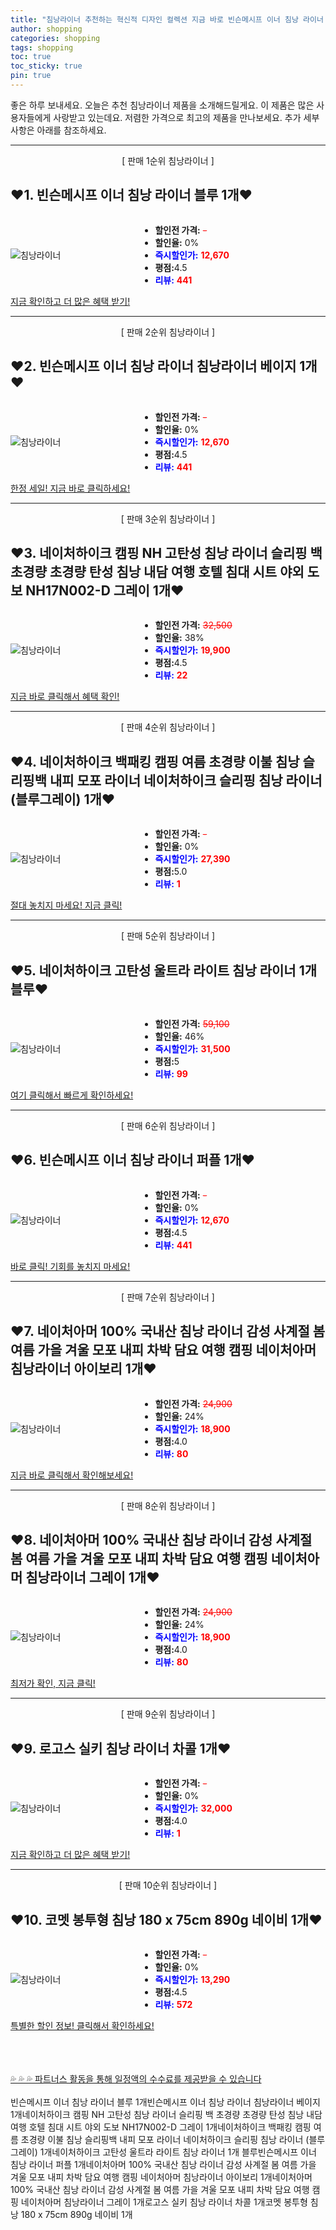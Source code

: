 ```yaml
---
title: "침낭라이너 추천하는 혁신적 디자인 컬렉션 지금 바로 빈슨메시프 이너 침낭 라이너 블루"
author: shopping
categories: shopping
tags: shopping
toc: true
toc_sticky: true
pin: true
---
```

좋은 하루 보내세요. 오늘은 추천 침낭라이너 제품을 소개해드릴게요. 이 제품은 많은 사용자들에게 사랑받고 있는데요. 저렴한 가격으로 최고의 제품을 만나보세요. 추가 세부 사항은 아래를 참조하세요.

---
<p class="toplist" style="margin: 0 auto; display: block; width: fit-content;">[ 판매 1순위 침낭라이너 ]</p>

<h2><strong>❤️1. 빈슨메시프 이너 침낭 라이너 블루 1개❤️</strong></h2>

<div style="display: flex; align-items: center;">
    <div style="flex: 0.4;">
        <img src="https://thumbnail8.coupangcdn.com/thumbnails/remote/230x230ex/image/product/image/vendoritem/2019/04/02/3922128318/cccca58b-6ecd-4162-88f5-035268a92001.jpg" alt="침낭라이너" style="max-width: 100%;">
    </div>
    <div style="flex: 0.6; margin-left: 10px;">
        <ul>
            <li><strong>할인전 가격:</strong> <del style="color: red;">-</del></li>
            <li><strong>할인율:</strong> 0%</li>
            <li><span style='color:blue'><strong>즉시할인가:</strong></span> <span style='color:red'><strong>12,670</strong></span></li>
            <li><strong>평점:</strong>4.5</li>
            <li><span style='color:blue'><strong>리뷰:</strong></span> <span style='color:red'><strong>441</strong></span></li>
        </ul>
    </div>
</div>
<div class="center">
    <a href="https://selin100587001.github.io?lptag=AF9450613&subid=githubio&pageKey=65084302&traceid=V0-153&itemId=219931514&vendorItemId=3922128318" class="myButton">
        지금 확인하고 더 많은 혜택 받기!
    </a>
</div>


---
<p class="toplist" style="margin: 0 auto; display: block; width: fit-content;">[ 판매 2순위 침낭라이너 ]</p>

<h2><strong>❤️2. 빈슨메시프 이너 침낭 라이너 침낭라이너 베이지 1개❤️</strong></h2>

<div style="display: flex; align-items: center;">
    <div style="flex: 0.4;">
        <img src="https://thumbnail10.coupangcdn.com/thumbnails/remote/230x230ex/image/product/image/vendoritem/2019/04/02/3922128372/4d6b54af-8dd7-42d7-9591-7b55217d8050.jpg" alt="침낭라이너" style="max-width: 100%;">
    </div>
    <div style="flex: 0.6; margin-left: 10px;">
        <ul>
            <li><strong>할인전 가격:</strong> <del style="color: red;">-</del></li>
            <li><strong>할인율:</strong> 0%</li>
            <li><span style='color:blue'><strong>즉시할인가:</strong></span> <span style='color:red'><strong>12,670</strong></span></li>
            <li><strong>평점:</strong>4.5</li>
            <li><span style='color:blue'><strong>리뷰:</strong></span> <span style='color:red'><strong>441</strong></span></li>
        </ul>
    </div>
</div>
<div class="center">
    <a href="https://selin100587001.github.io?lptag=AF9450613&subid=githubio&pageKey=65084302&traceid=V0-153&itemId=219931524&vendorItemId=3922128372" class="myButton">
        한정 세일! 지금 바로 클릭하세요!
    </a>
</div>


---
<p class="toplist" style="margin: 0 auto; display: block; width: fit-content;">[ 판매 3순위 침낭라이너 ]</p>

<h2><strong>❤️3. 네이처하이크 캠핑 NH 고탄성 침낭 라이너 슬리핑 백 초경량 초경량 탄성 침낭 내담 여행 호텔 침대 시트 야외 도보 NH17N002-D 그레이 1개❤️</strong></h2>

<div style="display: flex; align-items: center;">
    <div style="flex: 0.4;">
        <img src="https://thumbnail6.coupangcdn.com/thumbnails/remote/230x230ex/image/vendor_inventory/dad6/58dda16ef0757abdc12cd9c1c15c1d7834d4128dcdc783fe75657064f595.jpg" alt="침낭라이너" style="max-width: 100%;">
    </div>
    <div style="flex: 0.6; margin-left: 10px;">
        <ul>
            <li><strong>할인전 가격:</strong> <del style="color: red;">32,500</del></li>
            <li><strong>할인율:</strong> 38%</li>
            <li><span style='color:blue'><strong>즉시할인가:</strong></span> <span style='color:red'><strong>19,900</strong></span></li>
            <li><strong>평점:</strong>4.5</li>
            <li><span style='color:blue'><strong>리뷰:</strong></span> <span style='color:red'><strong>22</strong></span></li>
        </ul>
    </div>
</div>
<div class="center">
    <a href="https://selin100587001.github.io?lptag=AF9450613&subid=githubio&pageKey=7058071440&traceid=V0-153&itemId=17491442314&vendorItemId=88765515840" class="myButton">
        지금 바로 클릭해서 혜택 확인!
    </a>
</div>


---
<p class="toplist" style="margin: 0 auto; display: block; width: fit-content;">[ 판매 4순위 침낭라이너 ]</p>

<h2><strong>❤️4. 네이처하이크 백패킹 캠핑 여름 초경량 이불 침낭 슬리핑백 내피 모포 라이너 네이처하이크 슬리핑 침낭 라이너 (블루그레이) 1개❤️</strong></h2>

<div style="display: flex; align-items: center;">
    <div style="flex: 0.4;">
        <img src="https://thumbnail8.coupangcdn.com/thumbnails/remote/230x230ex/image/vendor_inventory/ddf9/09ce8291f1baa7c90ccb657afb32741854d832d41f275c025e2fcf14f298.jpg" alt="침낭라이너" style="max-width: 100%;">
    </div>
    <div style="flex: 0.6; margin-left: 10px;">
        <ul>
            <li><strong>할인전 가격:</strong> <del style="color: red;">-</del></li>
            <li><strong>할인율:</strong> 0%</li>
            <li><span style='color:blue'><strong>즉시할인가:</strong></span> <span style='color:red'><strong>27,390</strong></span></li>
            <li><strong>평점:</strong>5.0</li>
            <li><span style='color:blue'><strong>리뷰:</strong></span> <span style='color:red'><strong>1</strong></span></li>
        </ul>
    </div>
</div>
<div class="center">
    <a href="https://selin100587001.github.io?lptag=AF9450613&subid=githubio&pageKey=8113517954&traceid=V0-153&itemId=22993406520&vendorItemId=90027320906" class="myButton">
        절대 놓치지 마세요! 지금 클릭!
    </a>
</div>


---
<p class="toplist" style="margin: 0 auto; display: block; width: fit-content;">[ 판매 5순위 침낭라이너 ]</p>

<h2><strong>❤️5. 네이처하이크 고탄성 울트라 라이트 침낭 라이너 1개 블루❤️</strong></h2>

<div style="display: flex; align-items: center;">
    <div style="flex: 0.4;">
        <img src="https://thumbnail8.coupangcdn.com/thumbnails/remote/230x230ex/image/vendor_inventory/1579/86a4b97847002d4edeed41091c7c6f70a577c2bacb8c18009d927daf7319.jpg" alt="침낭라이너" style="max-width: 100%;">
    </div>
    <div style="flex: 0.6; margin-left: 10px;">
        <ul>
            <li><strong>할인전 가격:</strong> <del style="color: red;">59,100</del></li>
            <li><strong>할인율:</strong> 46%</li>
            <li><span style='color:blue'><strong>즉시할인가:</strong></span> <span style='color:red'><strong>31,500</strong></span></li>
            <li><strong>평점:</strong>5</li>
            <li><span style='color:blue'><strong>리뷰:</strong></span> <span style='color:red'><strong>99</strong></span></li>
        </ul>
    </div>
</div>
<div class="center">
    <a href="https://selin100587001.github.io?lptag=AF9450613&subid=githubio&pageKey=8232450258&traceid=V0-153&itemId=23695603463&vendorItemId=90720710022" class="myButton">
        여기 클릭해서 빠르게 확인하세요!
    </a>
</div>


---
<p class="toplist" style="margin: 0 auto; display: block; width: fit-content;">[ 판매 6순위 침낭라이너 ]</p>

<h2><strong>❤️6. 빈슨메시프 이너 침낭 라이너 퍼플 1개❤️</strong></h2>

<div style="display: flex; align-items: center;">
    <div style="flex: 0.4;">
        <img src="https://thumbnail9.coupangcdn.com/thumbnails/remote/230x230ex/image/product/image/vendoritem/2019/04/02/3922128359/99116ffe-98fe-4ea5-af48-3e0e1d5c1eeb.jpg" alt="침낭라이너" style="max-width: 100%;">
    </div>
    <div style="flex: 0.6; margin-left: 10px;">
        <ul>
            <li><strong>할인전 가격:</strong> <del style="color: red;">-</del></li>
            <li><strong>할인율:</strong> 0%</li>
            <li><span style='color:blue'><strong>즉시할인가:</strong></span> <span style='color:red'><strong>12,670</strong></span></li>
            <li><strong>평점:</strong>4.5</li>
            <li><span style='color:blue'><strong>리뷰:</strong></span> <span style='color:red'><strong>441</strong></span></li>
        </ul>
    </div>
</div>
<div class="center">
    <a href="https://selin100587001.github.io?lptag=AF9450613&subid=githubio&pageKey=65084302&traceid=V0-153&itemId=219931520&vendorItemId=3922128359" class="myButton">
        바로 클릭! 기회를 놓치지 마세요!
    </a>
</div>


---
<p class="toplist" style="margin: 0 auto; display: block; width: fit-content;">[ 판매 7순위 침낭라이너 ]</p>

<h2><strong>❤️7. 네이처아머 100% 국내산 침낭 라이너 감성 사계절 봄 여름 가을 겨울 모포 내피 차박 담요 여행 캠핑 네이처아머 침낭라이너 아이보리 1개❤️</strong></h2>

<div style="display: flex; align-items: center;">
    <div style="flex: 0.4;">
        <img src="https://thumbnail8.coupangcdn.com/thumbnails/remote/230x230ex/image/vendor_inventory/1fc8/627fd340ece831cccfd2c64889cd9519306671a0354b3bf82edb5031f662.jpg" alt="침낭라이너" style="max-width: 100%;">
    </div>
    <div style="flex: 0.6; margin-left: 10px;">
        <ul>
            <li><strong>할인전 가격:</strong> <del style="color: red;">24,900</del></li>
            <li><strong>할인율:</strong> 24%</li>
            <li><span style='color:blue'><strong>즉시할인가:</strong></span> <span style='color:red'><strong>18,900</strong></span></li>
            <li><strong>평점:</strong>4.0</li>
            <li><span style='color:blue'><strong>리뷰:</strong></span> <span style='color:red'><strong>80</strong></span></li>
        </ul>
    </div>
</div>
<div class="center">
    <a href="https://selin100587001.github.io?lptag=AF9450613&subid=githubio&pageKey=5562488526&traceid=V0-153&itemId=8827509831&vendorItemId=76114358155" class="myButton">
        지금 바로 클릭해서 확인해보세요!
    </a>
</div>


---
<p class="toplist" style="margin: 0 auto; display: block; width: fit-content;">[ 판매 8순위 침낭라이너 ]</p>

<h2><strong>❤️8. 네이처아머 100% 국내산 침낭 라이너 감성 사계절 봄 여름 가을 겨울 모포 내피 차박 담요 여행 캠핑 네이처아머 침낭라이너 그레이 1개❤️</strong></h2>

<div style="display: flex; align-items: center;">
    <div style="flex: 0.4;">
        <img src="https://thumbnail8.coupangcdn.com/thumbnails/remote/230x230ex/image/vendor_inventory/1fc8/627fd340ece831cccfd2c64889cd9519306671a0354b3bf82edb5031f662.jpg" alt="침낭라이너" style="max-width: 100%;">
    </div>
    <div style="flex: 0.6; margin-left: 10px;">
        <ul>
            <li><strong>할인전 가격:</strong> <del style="color: red;">24,900</del></li>
            <li><strong>할인율:</strong> 24%</li>
            <li><span style='color:blue'><strong>즉시할인가:</strong></span> <span style='color:red'><strong>18,900</strong></span></li>
            <li><strong>평점:</strong>4.0</li>
            <li><span style='color:blue'><strong>리뷰:</strong></span> <span style='color:red'><strong>80</strong></span></li>
        </ul>
    </div>
</div>
<div class="center">
    <a href="https://selin100587001.github.io?lptag=AF9450613&subid=githubio&pageKey=5562488526&traceid=V0-153&itemId=8827509836&vendorItemId=76114358186" class="myButton">
        최저가 확인, 지금 클릭!
    </a>
</div>


---
<p class="toplist" style="margin: 0 auto; display: block; width: fit-content;">[ 판매 9순위 침낭라이너 ]</p>

<h2><strong>❤️9. 로고스 실키 침낭 라이너 차콜 1개❤️</strong></h2>

<div style="display: flex; align-items: center;">
    <div style="flex: 0.4;">
        <img src="https://thumbnail9.coupangcdn.com/thumbnails/remote/230x230ex/image/rs_quotation_api/un2gsczx/bfcaaf8ca08b4e869a9cd69a0edcfa3f.jpg" alt="침낭라이너" style="max-width: 100%;">
    </div>
    <div style="flex: 0.6; margin-left: 10px;">
        <ul>
            <li><strong>할인전 가격:</strong> <del style="color: red;">-</del></li>
            <li><strong>할인율:</strong> 0%</li>
            <li><span style='color:blue'><strong>즉시할인가:</strong></span> <span style='color:red'><strong>32,000</strong></span></li>
            <li><strong>평점:</strong>4.0</li>
            <li><span style='color:blue'><strong>리뷰:</strong></span> <span style='color:red'><strong>1</strong></span></li>
        </ul>
    </div>
</div>
<div class="center">
    <a href="https://selin100587001.github.io?lptag=AF9450613&subid=githubio&pageKey=7977413008&traceid=V0-153&itemId=22121730872&vendorItemId=89864269069" class="myButton">
        지금 확인하고 더 많은 혜택 받기!
    </a>
</div>


---
<p class="toplist" style="margin: 0 auto; display: block; width: fit-content;">[ 판매 10순위 침낭라이너 ]</p>

<h2><strong>❤️10. 코멧 봉투형 침낭 180 x 75cm 890g 네이비 1개❤️</strong></h2>

<div style="display: flex; align-items: center;">
    <div style="flex: 0.4;">
        <img src="https://thumbnail7.coupangcdn.com/thumbnails/remote/230x230ex/image/retail/images/6941367885337258-2a12b163-3727-40b8-96bc-74a5a2bf3f98.jpg" alt="침낭라이너" style="max-width: 100%;">
    </div>
    <div style="flex: 0.6; margin-left: 10px;">
        <ul>
            <li><strong>할인전 가격:</strong> <del style="color: red;">-</del></li>
            <li><strong>할인율:</strong> 0%</li>
            <li><span style='color:blue'><strong>즉시할인가:</strong></span> <span style='color:red'><strong>13,290</strong></span></li>
            <li><strong>평점:</strong>4.5</li>
            <li><span style='color:blue'><strong>리뷰:</strong></span> <span style='color:red'><strong>572</strong></span></li>
        </ul>
    </div>
</div>
<div class="center">
    <a href="https://selin100587001.github.io?lptag=AF9450613&subid=githubio&pageKey=7193511745&traceid=V0-153&itemId=18167699619&vendorItemId=85317229776" class="myButton">
        특별한 할인 정보! 클릭해서 확인하세요!
    </a>
</div>

<br><br><br>[💦 💦 💦 파트너스 활동을 통해 일정액의 수수료를 제공받을 수 있습니다](https://link.coupang.com/a/bcpT2c)<br><br>빈슨메시프 이너 침낭 라이너 블루 1개빈슨메시프 이너 침낭 라이너 침낭라이너 베이지 1개네이처하이크 캠핑 NH 고탄성 침낭 라이너 슬리핑 백 초경량 초경량 탄성 침낭 내담 여행 호텔 침대 시트 야외 도보 NH17N002-D 그레이 1개네이처하이크 백패킹 캠핑 여름 초경량 이불 침낭 슬리핑백 내피 모포 라이너 네이처하이크 슬리핑 침낭 라이너 (블루그레이) 1개네이처하이크 고탄성 울트라 라이트 침낭 라이너 1개 블루빈슨메시프 이너 침낭 라이너 퍼플 1개네이처아머 100% 국내산 침낭 라이너 감성 사계절 봄 여름 가을 겨울 모포 내피 차박 담요 여행 캠핑 네이처아머 침낭라이너 아이보리 1개네이처아머 100% 국내산 침낭 라이너 감성 사계절 봄 여름 가을 겨울 모포 내피 차박 담요 여행 캠핑 네이처아머 침낭라이너 그레이 1개로고스 실키 침낭 라이너 차콜 1개코멧 봉투형 침낭 180 x 75cm 890g 네이비 1개